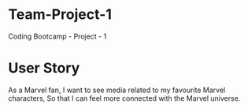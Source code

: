 # Team-Project-1
Coding Bootcamp - Project - 1


# User Story
As a Marvel fan, 
I want to see media related to my favourite Marvel characters,
So that I can feel more connected with the Marvel universe. 